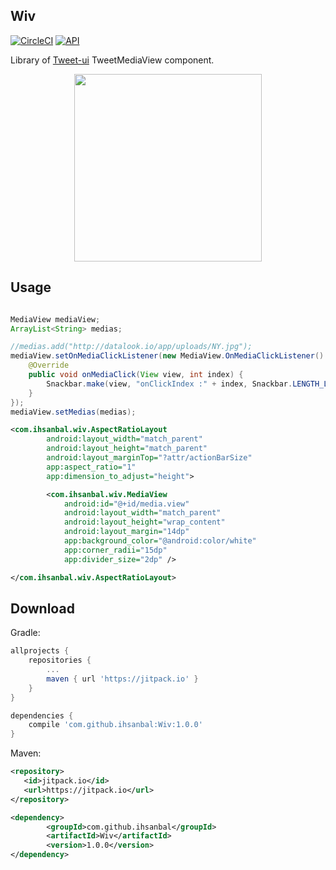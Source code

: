 Wiv
--------

[![CircleCI](https://circleci.com/gh/ihsanbal/Wiv/tree/master.svg?style=svg)](https://circleci.com/gh/ihsanbal/Wiv/tree/master)
[![API](https://img.shields.io/badge/API-16%2B-brightgreen.svg?style=flat-square)](http://www.oracle.com/technetwork/java/javase/downloads/jre7-downloads-1880261.html)

Library of [Tweet-ui](https://docs.fabric.io/android/twitter/tweet-ui.html) TweetMediaView component.

<p align="center">
    <img src="https://github.com/ihsanbal/Wiv/blob/master/resources/logo.jpg" width="300" height="300"/>
</p>

Usage
--------

```java

MediaView mediaView;
ArrayList<String> medias;

//medias.add("http://datalook.io/app/uploads/NY.jpg");
mediaView.setOnMediaClickListener(new MediaView.OnMediaClickListener() {
    @Override
    public void onMediaClick(View view, int index) {
        Snackbar.make(view, "onClickIndex :" + index, Snackbar.LENGTH_LONG).show();
    }
});
mediaView.setMedias(medias);
```

```xml
<com.ihsanbal.wiv.AspectRatioLayout
        android:layout_width="match_parent"
        android:layout_height="match_parent"
        android:layout_marginTop="?attr/actionBarSize"
        app:aspect_ratio="1"
        app:dimension_to_adjust="height">

        <com.ihsanbal.wiv.MediaView
            android:id="@+id/media.view"
            android:layout_width="match_parent"
            android:layout_height="wrap_content"
            android:layout_margin="14dp"
            app:background_color="@android:color/white"
            app:corner_radii="15dp"
            app:divider_size="2dp" />

</com.ihsanbal.wiv.AspectRatioLayout>
```

Download
--------

Gradle:
```groovy
allprojects {
	repositories {
		...
		maven { url 'https://jitpack.io' }
	}
}

dependencies {
	compile 'com.github.ihsanbal:Wiv:1.0.0'
}
```

Maven:
```xml
<repository>
   <id>jitpack.io</id>
   <url>https://jitpack.io</url>
</repository>

<dependency>
	    <groupId>com.github.ihsanbal</groupId>
	    <artifactId>Wiv</artifactId>
	    <version>1.0.0</version>
</dependency>
```
